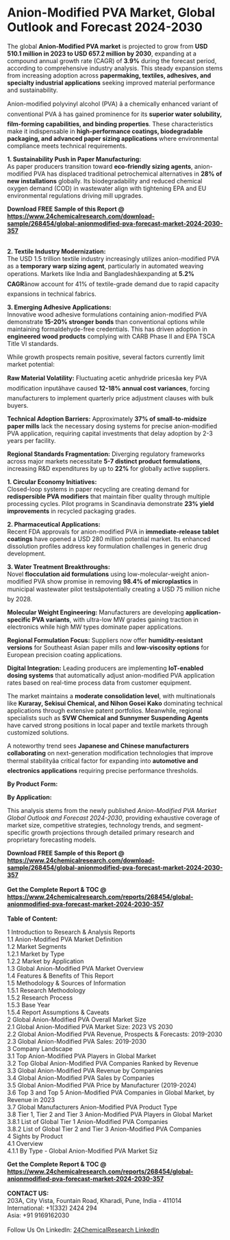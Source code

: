 <h1>Anion-Modified PVA Market, Global Outlook and Forecast 2024-2030</h1><p>The global <strong>Anion-Modified PVA market</strong> is projected to grow from <strong>USD 510.1 million in 2023 to USD 657.2 million by 2030</strong>, expanding at a compound annual growth rate (CAGR) of <strong>3.9%</strong> during the forecast period, according to comprehensive industry analysis. This steady expansion stems from increasing adoption across <strong>papermaking, textiles, adhesives, and specialty industrial applications</strong> seeking improved material performance and sustainability.</p><p>Anion-modified polyvinyl alcohol (PVA) â a chemically enhanced variant of conventional PVA â has gained prominence for its <strong>superior water solubility, film-forming capabilities, and binding properties</strong>. These characteristics make it indispensable in <strong>high-performance coatings, biodegradable packaging, and advanced paper sizing applications</strong> where environmental compliance meets technical requirements.</p><p><strong>1. Sustainability Push in Paper Manufacturing:</strong><br>
As paper producers transition toward <strong>eco-friendly sizing agents</strong>, anion-modified PVA has displaced traditional petrochemical alternatives in <strong>28% of new installations</strong> globally. Its biodegradability and reduced chemical oxygen demand (COD) in wastewater align with tightening EPA and EU environmental regulations driving mill upgrades.</p><div><b>Download FREE Sample of this Report @ 
            <a href="https://www.24chemicalresearch.com/download-sample/268454/global-anionmodified-pva-forecast-market-2024-2030-357">
            https://www.24chemicalresearch.com/download-sample/268454/global-anionmodified-pva-forecast-market-2024-2030-357</a></b></div><br><p><strong>2. Textile Industry Modernization:</strong><br>
The USD 1.5 trillion textile industry increasingly utilizes anion-modified PVA as a <strong>temporary warp sizing agent</strong>, particularly in automated weaving operations. Markets like India and Bangladeshâexpanding at <strong>5.2% CAGR</strong>ânow account for 41% of textile-grade demand due to rapid capacity expansions in technical fabrics.</p><p><strong>3. Emerging Adhesive Applications:</strong><br>
Innovative wood adhesive formulations containing anion-modified PVA demonstrate <strong>15-20% stronger bonds</strong> than conventional options while maintaining formaldehyde-free credentials. This has driven adoption in <strong>engineered wood products</strong> complying with CARB Phase II and EPA TSCA Title VI standards.</p><p>While growth prospects remain positive, several factors currently limit market potential:</p><p><strong>Raw Material Volatility:</strong> Fluctuating acetic anhydride pricesâa key PVA modification inputâhave caused <strong>12-18% annual cost variances</strong>, forcing manufacturers to implement quarterly price adjustment clauses with bulk buyers.</p><p><strong>Technical Adoption Barriers:</strong> Approximately <strong>37% of small-to-midsize paper mills</strong> lack the necessary dosing systems for precise anion-modified PVA application, requiring capital investments that delay adoption by 2-3 years per facility.</p><p><strong>Regional Standards Fragmentation:</strong> Diverging regulatory frameworks across major markets necessitate <strong>5-7 distinct product formulations</strong>, increasing R&amp;D expenditures by up to <strong>22%</strong> for globally active suppliers.</p><p><strong>1. Circular Economy Initiatives:</strong><br>
Closed-loop systems in paper recycling are creating demand for <strong>redispersible PVA modifiers</strong> that maintain fiber quality through multiple processing cycles. Pilot programs in Scandinavia demonstrate <strong>23% yield improvements</strong> in recycled packaging grades.</p><p><strong>2. Pharmaceutical Applications:</strong><br>
Recent FDA approvals for anion-modified PVA in <strong>immediate-release tablet coatings</strong> have opened a USD 280 million potential market. Its enhanced dissolution profiles address key formulation challenges in generic drug development.</p><p><strong>3. Water Treatment Breakthroughs:</strong><br>
Novel <strong>flocculation aid formulations</strong> using low-molecular-weight anion-modified PVA show promise in removing <strong>98.4% of microplastics</strong> in municipal wastewater pilot testsâpotentially creating a USD 75 million niche by 2028.</p><p><strong>Molecular Weight Engineering:</strong> Manufacturers are developing <strong>application-specific PVA variants</strong>, with ultra-low MW grades gaining traction in electronics while high MW types dominate paper applications.</p><p><strong>Regional Formulation Focus:</strong> Suppliers now offer <strong>humidity-resistant versions</strong> for Southeast Asian paper mills and <strong>low-viscosity options</strong> for European precision coating applications.</p><p><strong>Digital Integration:</strong> Leading producers are implementing <strong>IoT-enabled dosing systems</strong> that automatically adjust anion-modified PVA application rates based on real-time process data from customer equipment.</p><p>The market maintains a <strong>moderate consolidation level</strong>, with multinationals like <strong>Kuraray, Sekisui Chemical, and Nihon Gosei Kako</strong> dominating technical applications through extensive patent portfolios. Meanwhile, regional specialists such as <strong>SVW Chemical and Sunnymer Suspending Agents</strong> have carved strong positions in local paper and textile markets through customized solutions.</p><p>A noteworthy trend sees <strong>Japanese and Chinese manufacturers collaborating</strong> on next-generation modification technologies that improve thermal stabilityâa critical factor for expanding into <strong>automotive and electronics applications</strong> requiring precise performance thresholds.</p><p><strong>By Product Form:</strong></p><p><strong>By Application:</strong></p><p>This analysis stems from the newly published <em>Anion-Modified PVA Market Global Outlook and Forecast 2024-2030</em>, providing exhaustive coverage of market size, competitive strategies, technology trends, and segment-specific growth projections through detailed primary research and proprietary forecasting models.</p><div><b>Download FREE Sample of this Report @ 
            <a href="https://www.24chemicalresearch.com/download-sample/268454/global-anionmodified-pva-forecast-market-2024-2030-357">
            https://www.24chemicalresearch.com/download-sample/268454/global-anionmodified-pva-forecast-market-2024-2030-357</a></b></div><br><div><b>Get the Complete Report & TOC @ 
            <a href="https://www.24chemicalresearch.com/reports/268454/global-anionmodified-pva-forecast-market-2024-2030-357">
            https://www.24chemicalresearch.com/reports/268454/global-anionmodified-pva-forecast-market-2024-2030-357</a></b></div><br>
            <b>Table of Content:</b><p>1 Introduction to Research & Analysis Reports<br />
    1.1 Anion-Modified PVA Market Definition<br />
    1.2 Market Segments<br />
        1.2.1 Market by Type<br />
        1.2.2 Market by Application<br />
    1.3 Global Anion-Modified PVA Market Overview<br />
    1.4 Features & Benefits of This Report<br />
    1.5 Methodology & Sources of Information<br />
        1.5.1 Research Methodology<br />
        1.5.2 Research Process<br />
        1.5.3 Base Year<br />
        1.5.4 Report Assumptions & Caveats<br />
2 Global Anion-Modified PVA Overall Market Size<br />
    2.1 Global Anion-Modified PVA Market Size: 2023 VS 2030<br />
    2.2 Global Anion-Modified PVA Revenue, Prospects & Forecasts: 2019-2030<br />
    2.3 Global Anion-Modified PVA Sales: 2019-2030<br />
3 Company Landscape<br />
    3.1 Top Anion-Modified PVA Players in Global Market<br />
    3.2 Top Global Anion-Modified PVA Companies Ranked by Revenue<br />
    3.3 Global Anion-Modified PVA Revenue by Companies<br />
    3.4 Global Anion-Modified PVA Sales by Companies<br />
    3.5 Global Anion-Modified PVA Price by Manufacturer (2019-2024)<br />
    3.6 Top 3 and Top 5 Anion-Modified PVA Companies in Global Market, by Revenue in 2023<br />
    3.7 Global Manufacturers Anion-Modified PVA Product Type<br />
    3.8 Tier 1, Tier 2 and Tier 3 Anion-Modified PVA Players in Global Market<br />
        3.8.1 List of Global Tier 1 Anion-Modified PVA Companies<br />
        3.8.2 List of Global Tier 2 and Tier 3 Anion-Modified PVA Companies<br />
4 Sights by Product<br />
    4.1 Overview<br />
        4.1.1 By Type - Global Anion-Modified PVA Market Siz</p><div><b>Get the Complete Report & TOC @ 
            <a href="https://www.24chemicalresearch.com/reports/268454/global-anionmodified-pva-forecast-market-2024-2030-357">
            https://www.24chemicalresearch.com/reports/268454/global-anionmodified-pva-forecast-market-2024-2030-357</a></b></div><br><b>CONTACT US:</b><br>
            203A, City Vista, Fountain Road, Kharadi, Pune, India - 411014<br>
            International: +1(332) 2424 294<br>
            Asia: +91 9169162030 <br><br>
            Follow Us On LinkedIn: <a href="https://www.linkedin.com/company/24chemicalresearch/">24ChemicalResearch LinkedIn</a>